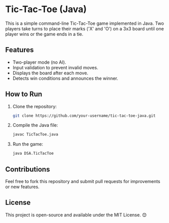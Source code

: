 # Tic-Tac-Toe (Java)  

This is a simple command-line Tic-Tac-Toe game implemented in Java. Two players take turns to place their marks ('X' and 'O') on a 3x3 board until one player wins or the game ends in a tie.  

## Features  
- Two-player mode (no AI).  
- Input validation to prevent invalid moves.  
- Displays the board after each move.  
- Detects win conditions and announces the winner.  

## How to Run  
1. Clone the repository:  
   ```sh
   git clone https://github.com/your-username/tic-tac-toe-java.git
   ```  
2. Compile the Java file:  
   ```sh
   javac TicTacToe.java
   ```  
3. Run the game:  
   ```sh
   java DSA.TicTacToe
   ```  

## Contributions  
Feel free to fork this repository and submit pull requests for improvements or new features.  

## License  
This project is open-source and available under the MIT License. 😊
